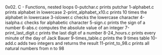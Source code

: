 0x02. C - Functions, nested loops
0-putchar.c prints putchar
1-alphabet.c prints alphabet in lowercase
2-print_alphabet_x10.c prints 10 times the alphabet in lowercase
3-islower.c checks the lowercase character
4-isalpha.c checks for alphabetic character
5-sign.c prints the sign of a number
6-abs.c computes the absolute value of an integer
7-print_last_digit.c prints the last digit of a number
8-24_hours.c prints every minute of the day of Jack Bauer
9-times_table.c prints the 9 times table
10-add.c adds two integers and returns the result
11-print_to_98.c prints all natural numbers from n to 98
